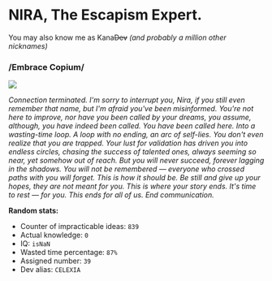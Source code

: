 <h1>NIRA, The Escapism Expert.</h1>

You may also know me as Kana~~Dev~~ *(and probably a million other nicknames)*

### /Embrace Copium/

![](https://github-profile-summary-cards.vercel.app/api/cards/profile-details?username=NIERAII&theme=radical)

*Connection terminated. I'm sorry to interrupt you, Nira, if you still even remember that name, but I'm afraid you've been misinformed. You're not here to improve, nor have you been called by your dreams, you assume, although, you have indeed been called. You have been called here. Into a wasting-time loop. A loop with no ending, an arc of self-lies. You don't even realize that you are trapped. Your lust for validation has driven you into endless circles, chasing the success of talented ones, always seeming so near, yet somehow out of reach. But you will never succeed, forever lagging in the shadows. You will not be remembered — everyone who crossed paths with you will forget. This is how it should be. Be still and give up your hopes, they are not meant for you. This is where your story ends. It's time to rest — for you. This ends for all of us. End communication.*


**Random stats:**

* Counter of impracticable ideas: ```839```
* Actual knowledge: ```0```
* IQ: ```isNaN```
* Wasted time percentage: ```87%```
* Assigned number: ```39```
* Dev alias: ```CELEXIA```
<!--
**NIERAII/NIERAII** is a ✨ _special_ ✨ repository because its `README.md` (this file) appears on your GitHub profile.

Here are some ideas to get you started:

- 🔭 I’m currently working on ...
- 🌱 I’m currently learning ...
- 👯 I’m looking to collaborate on ...
- 🤔 I’m looking for help with ...
- 💬 Ask me about ...
- 📫 How to reach me: ...
- 😄 Pronouns: ...
- ⚡ Fun fact: ...
-->
